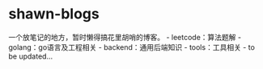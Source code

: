 # shawn-blogs
一个放笔记的地方，暂时懒得搞花里胡哨的博客。
    - leetcode：算法题解
    - golang：go语言及工程相关
    - backend：通用后端知识
    - tools：工具相关
    - to be updated...
